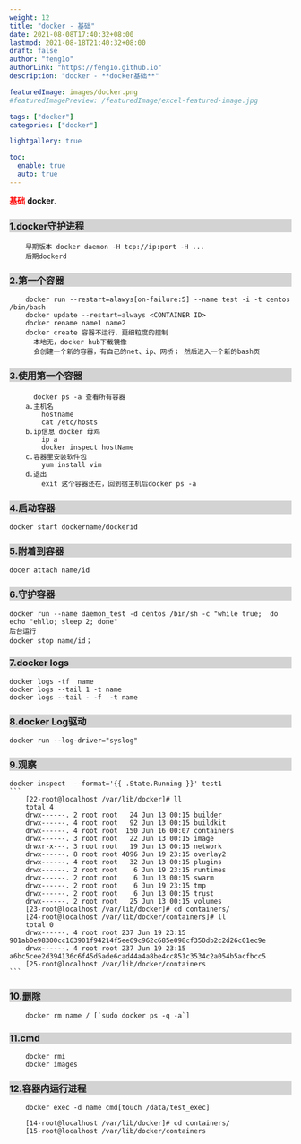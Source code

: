 ```yaml
---
weight: 12 
title: "docker - 基础"
date: 2021-08-08T17:40:32+08:00
lastmod: 2021-08-18T21:40:32+08:00
draft: false
author: "feng1o"
authorLink: "https://feng1o.github.io"
description: "docker - **docker基础**"

featuredImage: images/docker.png
#featuredImagePreview: /featuredImage/excel-featured-image.jpg

tags: ["docker"]
categories: ["docker"]

lightgallery: true 

toc:
  enable: true
  auto: true 
---
```


<a style="color:red;"> <strong>基础</strong> </a>**docker**.
<!--more-->

<!-- 注释,此处是style -->
<style>
pre {
    white-space: pre-wrap;
    word-wrap: break-word;
    align: left;
}

h3,h1 {
background : lightgray;
}

h3:hover {
color : red;
}
</style>

### 1.docker守护进程
```
    早期版本 docker daemon -H tcp://ip:port -H ...
    后期dockerd
```
### 2.第一个容器
```
    docker run --restart=alawys[on-failure:5] --name test -i -t centos /bin/bash
    docker update --restart=always <CONTAINER ID>
    docker rename name1 name2
    docker create 容器不运行，更细粒度的控制
      本地无，docker hub下载镜像
      会创建一个新的容器，有自己的net、ip、网桥； 然后进入一个新的bash页
```
### 3.使用第一个容器
```
      docker ps -a 查看所有容器
    a.主机名
        hostname 
        cat /etc/hosts
    b.ip信息 docker 母鸡
        ip a
        docker inspect hostName
    c.容器里安装软件包
        yum install vim
    d.退出
        exit 这个容器还在，回到宿主机后docker ps -a
```

### 4.启动容器
    docker start dockername/dockerid

### 5.附着到容器
    docer attach name/id

### 6.守护容器
    docker run --name daemon_test -d centos /bin/sh -c "while true;  do echo "ehllo; sleep 2; done"
    后台运行
    docker stop name/id； 

### 7.docker logs
    docker logs -tf  name
    docker logs --tail 1 -t name
    docker logs --tail - -f  -t name

### 8.docker Log驱动
    docker run --log-driver="syslog"

### 9.观察
    docker inspect  --format='{{ .State.Running }}' test1 
    ```
        [22-root@localhost /var/lib/docker]# ll
        total 4
        drwx------. 2 root root   24 Jun 13 00:15 builder
        drwx------. 4 root root   92 Jun 13 00:15 buildkit
        drwx------. 4 root root  150 Jun 16 00:07 containers
        drwx------. 3 root root   22 Jun 13 00:15 image
        drwxr-x---. 3 root root   19 Jun 13 00:15 network
        drwx------. 8 root root 4096 Jun 19 23:15 overlay2
        drwx------. 4 root root   32 Jun 13 00:15 plugins
        drwx------. 2 root root    6 Jun 19 23:15 runtimes
        drwx------. 2 root root    6 Jun 13 00:15 swarm
        drwx------. 2 root root    6 Jun 19 23:15 tmp
        drwx------. 2 root root    6 Jun 13 00:15 trust
        drwx------. 2 root root   25 Jun 13 00:15 volumes
        [23-root@localhost /var/lib/docker]# cd containers/
        [24-root@localhost /var/lib/docker/containers]# ll
        total 0
        drwx------. 4 root root 237 Jun 19 23:15 901ab0e98300cc163901f94214f5ee69c962c685e098cf350db2c2d26c01ec9e
        drwx------. 4 root root 237 Jun 19 23:15 a6bc5cee2d394136c6f45d5ade6cad44a4a8be4cc851c3534c2a054b5acfbcc5
        [25-root@localhost /var/lib/docker/containers
    ```
### 10.删除
```
    docker rm name / [`sudo docker ps -q -a`]
```
### 11.cmd
```
    docker rmi
    docker images
```
 
### 12.容器内运行进程
```
    docker exec -d name cmd[touch /data/test_exec]

    [14-root@localhost /var/lib/docker]# cd containers/
    [15-root@localhost /var/lib/docker/containers
```
